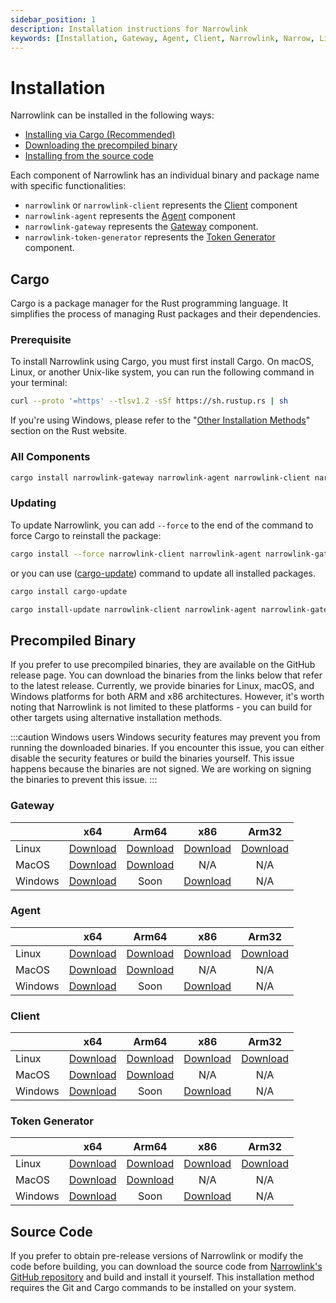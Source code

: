 ```yaml
---
sidebar_position: 1
description: Installation instructions for Narrowlink
keywords: [Installation, Gateway, Agent, Client, Narrowlink, Narrow, Link, Networking, Internet, Security, Privacy, Open Source, Self-hosted, Tutorial, How-to, Guide, Nat, Firewall, Proxy, Reverse Proxy, Tunnel, Rust, Binary]
---
```


# Installation

Narrowlink can be installed in the following ways:

- [Installing via Cargo (Recommended)](#cargo)
- [Downloading the precompiled binary](#precompiled-binary)
- [Installing from the source code](#source-code)

Each component of Narrowlink has an individual binary and package name with specific functionalities:

- `narrowlink` or `narrowlink-client` represents the [Client] component
- `narrowlink-agent` represents the [Agent] component
- `narrowlink-gateway` represents the [Gateway] component.
- `narrowlink-token-generator` represents the [Token Generator] component.

## Cargo

Cargo is a package manager for the Rust programming language. It simplifies the process of managing Rust packages and their dependencies.

### Prerequisite

To install Narrowlink using Cargo, you must first install Cargo. On macOS, Linux, or another Unix-like system, you can run the following command in your terminal:

```bash
curl --proto '=https' --tlsv1.2 -sSf https://sh.rustup.rs | sh
```

If you're using Windows, please refer to the "[Other Installation Methods]" section on the Rust website.

### All Components
```bash
cargo install narrowlink-gateway narrowlink-agent narrowlink-client narrowlink-token-generator
```

### Updating

To update Narrowlink, you can add ```--force``` to the end of the command to force Cargo to reinstall the package:

```bash
cargo install --force narrowlink-client narrowlink-agent narrowlink-gateway narrowlink-token-generator
```

or you can use ([cargo-update]) command to update all installed packages.

```bash
cargo install cargo-update
```

```bash
cargo install-update narrowlink-client narrowlink-agent narrowlink-gateway narrowlink-token-generator
```

## Precompiled Binary
If you prefer to use precompiled binaries, they are available on the GitHub release page. You can download the binaries from the links below that refer to the latest release. Currently, we provide binaries for Linux, macOS, and Windows platforms for both ARM and x86 architectures. However, it's worth noting that Narrowlink is not limited to these platforms - you can build for other targets using alternative installation methods.

:::caution Windows users 
Windows security features may prevent you from running the downloaded binaries. If you encounter this issue, you can either disable the security features or build the binaries yourself. This issue happens because the binaries are not signed. We are working on signing the binaries to prevent this issue.
:::

### Gateway

||x64|Arm64 | x86 | Arm32  |
|---|:-:|:-:|:-:|:-:|
|Linux|[Download](https://github.com/narrowlink/narrowlink/releases/latest/download/narrowlink-gateway-x86_64-unknown-linux-musl)|[Download](https://github.com/narrowlink/narrowlink/releases/latest/download/narrowlink-gateway-aarch64-unknown-linux-musl)|[Download](https://github.com/narrowlink/narrowlink/releases/latest/download/narrowlink-gateway-i686-unknown-linux-musl)|[Download](https://github.com/narrowlink/narrowlink/releases/latest/download/narrowlink-gateway-arm-unknown-linux-musleabi)|
|MacOS|[Download](https://github.com/narrowlink/narrowlink/releases/latest/download/narrowlink-gateway-x86_64-apple-darwin)|[Download](https://github.com/narrowlink/narrowlink/releases/latest/download/narrowlink-gateway-aarch64-apple-darwin)|N/A|N/A|
|Windows|[Download](https://github.com/narrowlink/narrowlink/releases/latest/download/narrowlink-gateway-x86_64-pc-windows-msvc.exe)|Soon|[Download](https://github.com/narrowlink/narrowlink/releases/latest/download/narrowlink-gateway-i686-pc-windows-msvc.exe)|N/A|

### Agent

||x64|Arm64 | x86 | Arm32  |
|---|:-:|:-:|:-:|:-:|
|Linux|[Download](https://github.com/narrowlink/narrowlink/releases/latest/download/narrowlink-agent-x86_64-unknown-linux-musl)|[Download](https://github.com/narrowlink/narrowlink/releases/latest/download/narrowlink-agent-aarch64-unknown-linux-musl)|[Download](https://github.com/narrowlink/narrowlink/releases/latest/download/narrowlink-agent-i686-unknown-linux-musl)|[Download](https://github.com/narrowlink/narrowlink/releases/latest/download/narrowlink-agent-arm-unknown-linux-musleabi)|
|MacOS|[Download](https://github.com/narrowlink/narrowlink/releases/latest/download/narrowlink-agent-x86_64-apple-darwin)|[Download](https://github.com/narrowlink/narrowlink/releases/latest/download/narrowlink-agent-aarch64-apple-darwin)|N/A|N/A|
|Windows|[Download](https://github.com/narrowlink/narrowlink/releases/latest/download/narrowlink-agent-x86_64-pc-windows-msvc.exe)|Soon|[Download](https://github.com/narrowlink/narrowlink/releases/latest/download/narrowlink-agent-i686-pc-windows-msvc.exe)|N/A|

### Client

||x64|Arm64 | x86 | Arm32  |
|---|:-:|:-:|:-:|:-:|
|Linux|[Download](https://github.com/narrowlink/narrowlink/releases/latest/download/narrowlink-x86_64-unknown-linux-musl)|[Download](https://github.com/narrowlink/narrowlink/releases/latest/download/narrowlink-aarch64-unknown-linux-musl)|[Download](https://github.com/narrowlink/narrowlink/releases/latest/download/narrowlink-i686-unknown-linux-musl)|[Download](https://github.com/narrowlink/narrowlink/releases/latest/download/narrowlink-arm-unknown-linux-musleabi)|
|MacOS|[Download](https://github.com/narrowlink/narrowlink/releases/latest/download/narrowlink-x86_64-apple-darwin)|[Download](https://github.com/narrowlink/narrowlink/releases/latest/download/narrowlink-aarch64-apple-darwin)|N/A|N/A|
|Windows|[Download](https://github.com/narrowlink/narrowlink/releases/latest/download/narrowlink-x86_64-pc-windows-msvc.exe)|Soon|[Download](https://github.com/narrowlink/narrowlink/releases/latest/download/narrowlink-i686-pc-windows-msvc.exe)|N/A|


### Token Generator

||x64|Arm64 | x86 | Arm32  |
|---|:-:|:-:|:-:|:-:|
|Linux|[Download](https://github.com/narrowlink/narrowlink/releases/latest/download/narrowlink-token-generator-x86_64-unknown-linux-musl)|[Download](https://github.com/narrowlink/narrowlink/releases/latest/download/narrowlink-token-generator-aarch64-unknown-linux-musl)|[Download](https://github.com/narrowlink/narrowlink/releases/latest/download/narrowlink-token-generator-i686-unknown-linux-musl)|[Download](https://github.com/narrowlink/narrowlink/releases/latest/download/narrowlink-token-generator-arm-unknown-linux-musleabi)|
|MacOS|[Download](https://github.com/narrowlink/narrowlink/releases/latest/download/narrowlink-token-generator-x86_64-apple-darwin)|[Download](https://github.com/narrowlink/narrowlink/releases/latest/download/narrowlink-token-generator-aarch64-apple-darwin)|N/A|N/A|
|Windows|[Download](https://github.com/narrowlink/narrowlink/releases/latest/download/narrowlink-token-generator-x86_64-pc-windows-msvc.exe)|Soon|[Download](https://github.com/narrowlink/narrowlink/releases/latest/download/narrowlink-token-generator-i686-pc-windows-msvc.exe)|N/A|


## Source Code

If you prefer to obtain pre-release versions of Narrowlink or modify the code before building, you can download the source code from [Narrowlink's GitHub repository] and build and install it yourself. This installation method requires the Git and Cargo commands to be installed on your system.



[Client]: /docs/client/
[Agent]: /docs/agent/
[Gateway]: /docs/gateway/
[Token Generator]: /docs/token-generator/
[Other Installation Methods]: https://forge.rust-lang.org/infra/other-installation-methods.html
[cargo-update]: https://github.com/nabijaczleweli/cargo-update
[Narrowlink's GitHub repository]: https://git.narrow.link/
